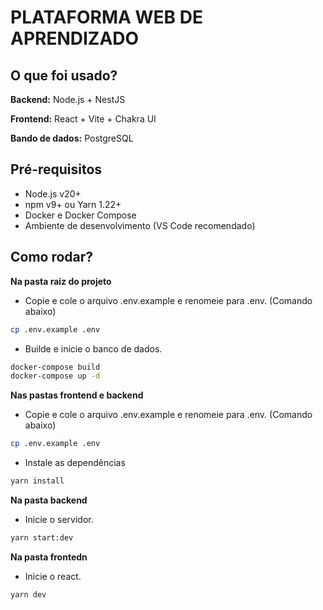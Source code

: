 # PLATAFORMA WEB DE APRENDIZADO

## O que foi usado? 

**Backend:** Node.js + NestJS

**Frontend:** React + Vite + Chakra UI

**Bando de dados:** PostgreSQL

## Pré-requisitos

- Node.js v20+
- npm v9+ ou Yarn 1.22+
- Docker e Docker Compose
- Ambiente de desenvolvimento (VS Code recomendado)

## Como rodar?
**Na pasta raiz do projeto**
- Copie e cole o arquivo .env.example e renomeie para .env. (Comando abaixo)
```bash
cp .env.example .env
```
- Builde e inicie o banco de dados.
```bash
docker-compose build
docker-compose up -d
```
**Nas pastas frontend e backend**

- Copie e cole o arquivo .env.example e renomeie para .env. (Comando abaixo)
```bash
cp .env.example .env
```
- Instale as dependências
```bash
yarn install
```

**Na pasta backend**

- Inicie o servidor. 
```bash
yarn start:dev
```

**Na pasta frontedn**

- Inicie o react.
```bash
yarn dev
```
